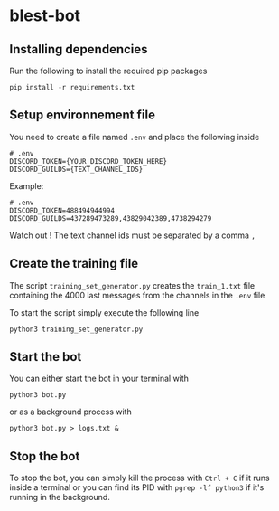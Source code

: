 # blest-bot

## Installing dependencies

Run the following to install the required pip packages

`pip install -r requirements.txt`

## Setup environnement file

You need to create a file named `.env` and place the following inside

```
# .env
DISCORD_TOKEN={YOUR_DISCORD_TOKEN_HERE}
DISCORD_GUILDS={TEXT_CHANNEL_IDS}
```

Example:

```
# .env
DISCORD_TOKEN=488494944994
DISCORD_GUILDS=437289473289,43829042389,4738294279
```
Watch out ! The text channel ids must be separated by a comma `,`

## Create the training file

The script `training_set_generator.py` creates the `train_1.txt` file containing the 4000 last messages from the channels in the `.env` file

To start the script simply execute the following line

`python3 training_set_generator.py`

## Start the bot

You can either start the bot in your terminal with

`python3 bot.py`

or as a background process with 

`python3 bot.py > logs.txt &`

## Stop the bot

To stop the bot, you can simply kill the process with `Ctrl + C` if it runs inside a terminal or you can find its PID with `pgrep -lf python3` if it's running in the background.
